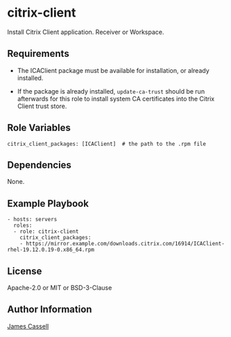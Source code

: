 citrix-client
=============

Install Citrix Client application.  Receiver or Workspace.

Requirements
------------

- The ICAClient package must be available for installation, or already
  installed.

- If the package is already installed, `update-ca-trust` should be run
  afterwards for this role to install system CA certificates into the Citrix
  Client trust store.

Role Variables
--------------

```
citrix_client_packages: [ICAClient]  # the path to the .rpm file
```

Dependencies
------------

None.

Example Playbook
----------------

    - hosts: servers
      roles:
      - role: citrix-client
        citrix_client_packages:
        - https://mirror.example.com/downloads.citrix.com/16914/ICAClient-rhel-19.12.0.19-0.x86_64.rpm

License
-------

Apache-2.0 or MIT or BSD-3-Clause

Author Information
------------------

[James Cassell](https://github.com/jamescassell)
